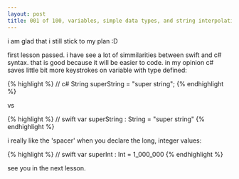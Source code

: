 ```yaml
---
layout: post
title: 001 of 100, variables, simple data types, and string interpolation
---
```


i am glad that i still stick to my plan :D

first lesson passed.
i have see a lot of simmilarities between swift and c# syntax. that is good because it will be easier to code.
in my opinion c# saves little bit more keystrokes on variable with type defined:

{% highlight %}
// c#
String superString = "super string";
{% endhighlight %}

vs

{% highlight %}
// swift
var superString : String = "super string"
{% endhighlight %}

i really like the 'spacer' when you declare the long, integer values:

{% highlight %}
// swift
var superInt : Int = 1_000_000
{% endhighlight %}

see you in the next lesson.
